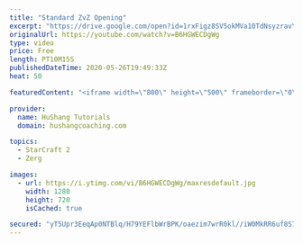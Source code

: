 ```yaml
---
title: "Standard ZvZ Opening"
excerpt: "https://drive.google.com/open?id=1rxFigz8SV5okMVa10TdNsyzravYgkTjE  Interested in lessons? Email Devon directly at hushangtutorials@outlook.com ------------------------------------------------------------------------------------------------------- Want to support HuShang Tutorials directly? Patreon is"
originalUrl: https://youtube.com/watch?v=B6HGWECDgWg
type: video
price: Free
length: PT10M15S
publishedDateTime: 2020-05-26T19:49:33Z
heat: 50

featuredContent: "<iframe width=\"800\" height=\"500\" frameborder=\"0\" src=\"https://www.youtube.com/embed/B6HGWECDgWg\" allow=\"accelerometer; autoplay; encrypted-media; gyroscope; picture-in-picture\" allowfullscreen></iframe>"

provider:
  name: HuShang Tutorials
  domain: hushangcoaching.com

topics:
  - StarCraft 2
  - Zerg

images:
  - url: https://i.ytimg.com/vi/B6HGWECDgWg/maxresdefault.jpg
    width: 1280
    height: 720
    isCached: true

secured: "yT5Upr3EeqAp0NTBlq/H79YEFlbWrBPK/oaezim7wrR0kl//iW0MkRR6uf8S7FbW3O+/3KwFMeQVi7Oh+VJZ2Yv4DWKLhNGkJbkN8zm8nJc0brTp0zwnuRNISBUs/31GwKcg+kxEj4oeH9y+r3Q9yPJxWlyerSKtlgFnf/68li1o0GLEGTLVWnuw7jwcW3GGZxW8jeHOnC7Hz6/iawCs70sB6eZYd9Vb4eSyy8wrVCahSYahSzgvEptUonbzMzRTL3fHYg+6Rn18H7bqyfBQrBp9y9gILun/KaqXSESFT/POHxeqhkG2gFPaA0p9Fp9KywEz3Gvfgz+jWtYwwPjQimgxQpLbJso3X9Ff9spRq7Ql0XwkOYYD1Y0i8+22ONB2T5ZGI1R2zRhq/yu7+N2uABA6EbZiwOJaUFVi2upPFAk=;QeJr820Tv61GfRR1OmPmuw=="
---
```


